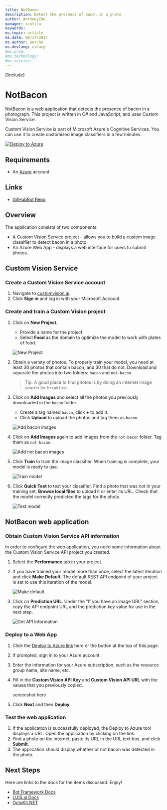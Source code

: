 ```yaml
---
title: NotBacon
description: Detect the presence of bacon in a photo
author: AnthonyChu
manager: scottca
keywords: 
ms.topic: article
ms.date: 08/17/2017
ms.author: antchu
ms.devlang: csharp
#ms.prod:
#ms.technology:
#ms.service:
---
```


[!include[](includes/header.md)]

# NotBacon

NotBacon is a web application that detects the presence of bacon in a photograph. This project is written in C# and JavaScript, and uses Custom Vision Service.

Custom Vision Service is part of Microsoft Azure's Cognitive Services. You can use it to create customized image classifiers in a few minutes. 

[![Deploy to Azure](http://azuredeploy.net/deploybutton.png)](https://azuredeploy.net/?repository=https://github.com/anthonychu/not-bacon)

## Requirements
* An [Azure](https://azure.microsoft.com/en-us/free/) account

## Links
* [GitHubBot Repo](https://github.com/anthonychu/not-bacon)

## Overview

The application consists of two components:
* A Custom Vision Service project - allows you to build a custom image classifier to detect bacon in a photo.
* An Azure Web App - displays a web interface for users to submit photos.

## Custom Vision Service

### Create a Custom Vision Service account

1. Navigate to [customvision.ai](https://customvision.ai/).
1. Click **Sign in** and log in with your Microsoft Account.

### Create and train a Custom Vision project

1. Click on **New Project**.
    * Provide a name for the project.
    * Select **Food** as the domain to optimize the model to work with plates of food.

    ![New Project](media/notbacon/create-custom-vision-project.png)

1. Obtain a variety of photos. To properly train your model, you need at least 30 photos that contain bacon, and 30 that do not. Download and separate the photos into two folders: `bacon` and `not-bacon`.
    > Tip: A good place to find photos is by doing an internet image search for `breakfast`. 

1. Click on **Add Images** and select all the photos you previously downloaded in the `bacon` folder.
    * Create a tag named `bacon`, click **+** to add it.
    * Click **Upload** to upload the photos and tag them as `bacon`.

    ![Add bacon images](media/notbacon/add-bacon-images.png)
    
1. Click on **Add Images** again to add images from the `not-bacon` folder. Tag them as `not-bacon`.
    
    ![Add not bacon images](media/notbacon/add-not-bacon-images.png)

1. Click **Train** to train the image classifier. When training is complete, your model is ready to use.
    
    ![Train model](media/notbacon/click-train.png)

1. Click **Quick Test** to test your classifier. Find a photo that was *not* in your training set. **Browse local files** to upload it or enter its URL. Check that the model correctly predicted the tags for the photo.
    
    ![Test model](media/notbacon/test-model.png)

## NotBacon web application

### Obtain Custom Vision Service API information

In order to configure the web application, you need some information about the Custom Vision Service API project you created.

1. Select the **Performance** tab in your project.
1. If you have trained your model more than once, select the latest iteration and click **Make Default**. The default REST API endpoint of your project is set to use this iteration of the model.
    
    ![Make default](media/notbacon/set-default.png)

1. Click on **Prediction URL**. Under the "If you have an image URL" section, copy the API endpoint URL and the prediction key value for use in the next step.
    
    ![Get API information](media/notbacon/grab-keys.png)

### Deploy to a Web App

1. Click the [Deploy to Azure link](https://azuredeploy.net/?repository=https://github.com/anthonychu/not-bacon) here or the button at the top of this page.
1. If prompted, sign in to your Azure account.
1. Enter the information for your Azure subscription, such as the resource group name, site name, etc.
1. Fill in the **Custom Vision API Key** and **Custom Vision API URL** with the values that you previously copied.

    screenshot here

1. Click **Next** and then **Deploy**.

### Test the web application

1. If the application is successfully deployed, the Deploy to Azure tool displays a URL. Open the application by clicking on the link.
1. Find a photo on the internet, paste its URL in the URL text box, and click **Submit**.
1. The application should display whether or not bacon was detected in the photo.

## Next Steps

Here are links to the docs for the items discussed. Enjoy!

* [Bot Framework Docs](https://docs.microsoft.com/bot-framework)
* [LUIS.ai Docs](https://docs.microsoft.com/en-us/azure/cognitive-services/LUIS/Home)
* [OctoKit.NET](https://octokit.github.io/)
